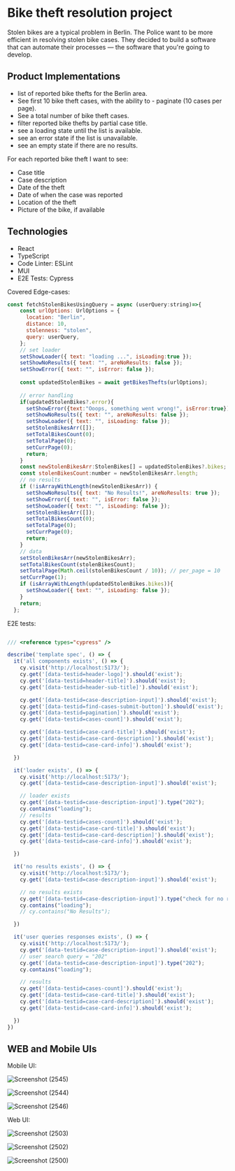# Bike theft resolution project

Stolen bikes are a typical problem in Berlin. The Police want to be more efficient in resolving stolen bike cases. They decided to build a software that can automate their processes — the software that you're going to develop.

## Product Implementations

- list of reported bike thefts for the Berlin area.
- See first 10 bike theft cases, with the ability to - paginate (10 cases per page).
- See a total number of bike theft cases.
- filter reported bike thefts by partial case title.
- see a loading state until the list is available.
- see an error state if the list is unavailable.
- see an empty state if there are no results.
  
For each reported bike theft I want to see:
- Case title
- Case description
- Date of the theft
- Date of when the case was reported
- Location of the theft
- Picture of the bike, if available

## Technologies

- React
- TypeScript
- Code Linter: ESLint
- MUI
- E2E Tests: Cypress


Covered Edge-cases: 

```js
const fetchStolenBikesUsingQuery = async (userQuery:string)=>{
    const urlOptions: UrlOptions = {
      location: "Berlin",
      distance: 10,
      stolenness: "stolen",
      query: userQuery,
    };
    // set loader
    setShowLoader({ text: "loading ...", isLoading:true });
    setShowNoResults({ text: "", areNoResults: false });
    setShowError({ text: "", isError: false });
    
    const updatedStolenBikes = await getBikesThefts(urlOptions);
    
    // error handling
    if(updatedStolenBikes?.error){
      setShowError({text:"Ooops, something went wrong!", isError:true});
      setShowNoResults({ text: "", areNoResults: false });
      setShowLoader({ text: "", isLoading: false });
      setStolenBikesArr([]);
      setTotalBikesCount(0);
      setTotalPage(0);
      setCurrPage(0);
      return;
    }
    const newStolenBikesArr:StolenBikes[] = updatedStolenBikes?.bikes;
    const stolenBikesCount:number = newStolenBikesArr.length;
    // no results
    if (!isArrayWithLength(newStolenBikesArr)) {
      setShowNoResults({ text: "No Results!", areNoResults: true });
      setShowError({ text: "", isError: false });
      setShowLoader({ text: "", isLoading: false });
      setStolenBikesArr([]);
      setTotalBikesCount(0);
      setTotalPage(0);
      setCurrPage(0);
      return;
    }
    // data
    setStolenBikesArr(newStolenBikesArr);
    setTotalBikesCount(stolenBikesCount);
    setTotalPage(Math.ceil(stolenBikesCount / 10)); // per_page = 10 
    setCurrPage(1);
    if (isArrayWithLength(updatedStolenBikes.bikes)){
      setShowLoader({ text: "", isLoading: false });
    }
    return;
  };
```

E2E tests: 

```js

/// <reference types="cypress" />

describe('template spec', () => {
  it('all components exists', () => {
    cy.visit('http://localhost:5173/');
    cy.get('[data-testid=header-logo]').should('exist');
    cy.get('[data-testid=header-title]').should('exist');
    cy.get('[data-testid=header-sub-title]').should('exist');

    cy.get('[data-testid=case-description-input]').should('exist');
    cy.get('[data-testid=find-cases-submit-button]').should('exist');
    cy.get('[data-testid=pagination]').should('exist');
    cy.get('[data-testid=cases-count]').should('exist');

    cy.get('[data-testid=case-card-title]').should('exist');
    cy.get('[data-testid=case-card-description]').should('exist');
    cy.get('[data-testid=case-card-info]').should('exist');

  })

  it('loader exists', () => {
    cy.visit('http://localhost:5173/');
    cy.get('[data-testid=case-description-input]').should('exist');

    // loader exists
    cy.get('[data-testid=case-description-input]').type("202");
    cy.contains("loading");
    // results
    cy.get('[data-testid=cases-count]').should('exist');
    cy.get('[data-testid=case-card-title]').should('exist');
    cy.get('[data-testid=case-card-description]').should('exist');
    cy.get('[data-testid=case-card-info]').should('exist');

  })

  it('no results exists', () => {
    cy.visit('http://localhost:5173/');
    cy.get('[data-testid=case-description-input]').should('exist');

    // no results exists
    cy.get('[data-testid=case-description-input]').type("check for no results");
    cy.contains("loading");
    // cy.contains("No Results");

  })

  it('user queries responses exists', () => {
    cy.visit('http://localhost:5173/');
    cy.get('[data-testid=case-description-input]').should('exist');
    // user search query = "202"
    cy.get('[data-testid=case-description-input]').type("202");
    cy.contains("loading");

    // results
    cy.get('[data-testid=cases-count]').should('exist');
    cy.get('[data-testid=case-card-title]').should('exist');
    cy.get('[data-testid=case-card-description]').should('exist');
    cy.get('[data-testid=case-card-info]').should('exist');

  })
})

```
## WEB and Mobile UIs

Mobile UI: 

![Screenshot (2545)](https://github.com/AnUbHaVafs/Stolen_Bikes_Nanoheal/assets/76126067/f1d5e038-30a4-4ee8-8868-9a1a02f67442)

![Screenshot (2544)](https://github.com/AnUbHaVafs/Stolen_Bikes_Nanoheal/assets/76126067/7ea4618e-22c9-4c6c-9c45-230952f7a2e3)

![Screenshot (2546)](https://github.com/AnUbHaVafs/Stolen_Bikes_Nanoheal/assets/76126067/c5d8442c-b939-4f5c-abac-53750325a1fb)


Web UI:

![Screenshot (2503)](https://github.com/AnUbHaVafs/Stolen_Bikes_Nanoheal/assets/76126067/fa83d399-6c15-45c9-aa1e-5c27751cf2e7)

![Screenshot (2502)](https://github.com/AnUbHaVafs/Stolen_Bikes_Nanoheal/assets/76126067/a6372683-e00d-40f3-bea3-efda27cbfe74)

![Screenshot (2500)](https://github.com/AnUbHaVafs/Stolen_Bikes_Nanoheal/assets/76126067/a471ea1d-fb26-4a84-ab43-b6f1fbc8604b)


